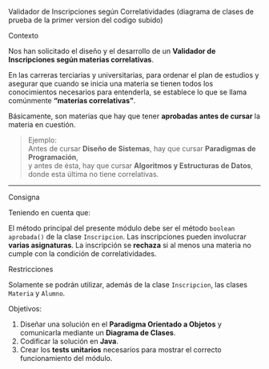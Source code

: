  Validador de Inscripciones según Correlatividades (diagrama de clases de prueba de la primer version del codigo subido)

Contexto

Nos han solicitado el diseño y el desarrollo de un **Validador de Inscripciones según materias correlativas**.

En las carreras terciarias y universitarias, para ordenar el plan de estudios y asegurar que cuando se inicia una materia se tienen todos los conocimientos necesarios para entenderla, se establece lo que se llama comúnmente **“materias correlativas”**.

Básicamente, son materias que hay que tener **aprobadas antes de cursar** la materia en cuestión.

> Ejemplo:  
> Antes de cursar **Diseño de Sistemas**, hay que cursar **Paradigmas de Programación**,  
> y antes de ésta, hay que cursar **Algoritmos y Estructuras de Datos**,  
> donde esta última no tiene correlativas.

---

 Consigna

Teniendo en cuenta que:

 El método principal del presente módulo debe ser el método `boolean aprobada()` de la clase `Inscripcion`.
 Las inscripciones pueden involucrar **varias asignaturas**.
 La inscripción se **rechaza** si al menos una materia no cumple con la condición de correlatividades.

Restricciones

Solamente se podrán utilizar, además de la clase `Inscripcion`, las clases `Materia` y `Alumno`.

 Objetivos:

1. Diseñar una solución en el **Paradigma Orientado a Objetos** y comunicarla mediante un **Diagrama de Clases**.
2. Codificar la solución en **Java**.
3. Crear los **tests unitarios** necesarios para mostrar el correcto funcionamiento del módulo.


